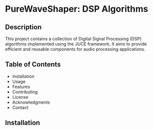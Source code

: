 # PureWaveShaper: DSP Algorithms

## Description
This project contains a collection of Digital Signal Processing (DSP) algorithms implemented using the JUCE framework. It aims to provide efficient and reusable components for audio processing applications.

## Table of Contents
- Installation
- Usage
- Features
- Contributing
- License
- Acknowledgments
- Contact

## Installation
